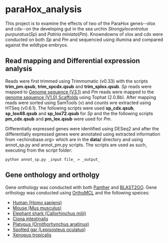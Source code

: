 paraHox_analysis
==========

This project is to examine the effects of two of the ParaHox genes--xlox and cdx--on the developing gut in the sea urchin _Strongylocentrotus purpuratus_(_Sp_) and _Patiria miniata_(_Pm_). Knowndowns of xlox and cdx were conducted on both _Sp_ and _Pm_ and sequenced using illumina and compared against the wildtype embryos. 

## Read mapping and Differential expression analysis

Reads were first trimmed using Trimmomatic (v0.33) with the scripts **trim_pm.qsub**, **trim_spcdx.qsub** and **trim_splox.qsub**.
_Sp_ reads were mapped to [Genome sequence (V3.1)] and _Pm_ reads were mapped to the [genome sequence (V1.0) Scaffolds] using Tophat (2.0.8b). After mapping reads were sorted using SamTools (v) and counts wre extracted using HTSeq (v0.6.1). The following scripts were used **sp_cdx.qsub**, **sp_lox48.qsub** and **sp_lox72.qsub** for _Sp_ and the the following scripts **pm_cdx.qsub** and **pm_lox.qsub** were used for _Pm_. 

Differentially expressed genes were identified using DESeq2 and after the differentially expressed genes were annotated using extracted information from <echinobase.org> which are in the **data/** directory and using annot_sp.py and annot_pm.py scripts. 
The scripts are used as such, executing from the script folder:
```
python annot_sp.py _input file_ > _output_
```
[Genome sequence (V3.1)]: http://www.echinobase.org/Echinobase/SpDownloads
[genome sequence (V1.0) Scaffolds]: http://www.echinobase.org/Echinobase/PmDownload

## Gene onthology and ortholgy

Gene onthology was conducted with both [Panther] and [BLAST2GO]. Gene orthology was conducted using [OrthoMCL] and the following speices:
* [Human (Homo sapiens)]
* [Mouse (Mus musculus)]
* [Elephant shark (Callorhinchus milii)]
* [Ciona intestinalis]
* [Platypus (Ornithorhynchus anatinus)]
* [Spotted gar (Lepisosteus oculatus)]
* [Xenopus tropicalis]

[Panther]: http://www.pantherdb.org/
[BLAST2GO]: https://www.blast2go.com/
[OrthoMCL]: http://www.orthomcl.org/orthomcl/
[Human (Homo sapiens)]: ftp://ftp.ensembl.org/pub/release-83/fasta/homo_sapiens/pep/Homo_sapiens.GRCh38.pep.all.fa.gz
[Mouse (Mus musculus)]: ftp://ftp.ensembl.org/pub/release-83/fasta/mus_musculus/pep/Mus_musculus.GRCm38.pep.all.fa.gz
[Elephant shark (Callorhinchus milii)]: http://esharkgenome.imcb.a-star.edu.sg/download/
[Ciona intestinalis]:ftp://ftp.ensembl.org/pub/release-83/fasta/ciona_intestinalis/pep/Ciona_intestinalis.KH.pep.all.fa.gz
[Platypus (Ornithorhynchus anatinus)]: ftp://ftp.ensembl.org/pub/release-83/fasta/ornithorhynchus_anatinus/pep/Ornithorhynchus_anatinus.OANA5.pep.all.fa.gz
[Spotted gar (Lepisosteus oculatus)]: ftp://ftp.ensembl.org/pub/release-83/fasta/lepisosteus_oculatus/pep/Lepisosteus_oculatus.LepOcu1.pep.all.fa.gz
[Xenopus tropicalis]: ftp://ftp.ensembl.org/pub/release-83/fasta/xenopus_tropicalis/pep/Xenopus_tropicalis.JGI_4.2.pep.all.fa.gz
